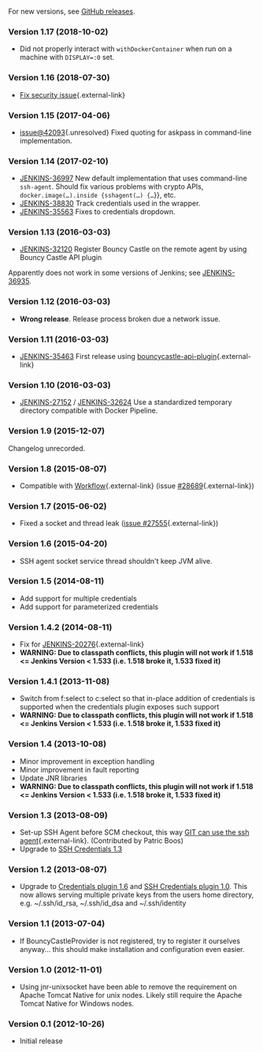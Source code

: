 For new versions, see [GitHub releases](https://github.com/jenkinsci/ssh-agent-plugin/releases).

### Version 1.17 (2018-10-02)

-   Did not properly interact with `withDockerContainer` when run on a
    machine with `DISPLAY=:0` set.

### Version 1.16 (2018-07-30)

-   [Fix security
    issue](https://jenkins.io/security/advisory/2018-07-30/#SECURITY-704){.external-link}

### Version 1.15 (2017-04-06)

-   [issue@42093](#){.unresolved} Fixed quoting for askpass in
    command-line implementation. 

### Version 1.14 (2017-02-10)

-   [JENKINS-36997](https://issues.jenkins-ci.org/browse/JENKINS-36997)
    New default implementation that uses command-line `ssh-agent`.
    Should fix various problems with crypto APIs,
    `docker.image(…).inside {sshagent(…) {…`}}, etc.
-   [JENKINS-38830](https://issues.jenkins-ci.org/browse/JENKINS-38830)
    Track credentials used in the wrapper.
-   [JENKINS-35563](https://issues.jenkins-ci.org/browse/JENKINS-35563)
    Fixes to credentials dropdown.

### Version 1.13 (2016-03-03)

-   [JENKINS-32120](https://issues.jenkins-ci.org/browse/JENKINS-32120)
    Register Bouncy Castle on the remote agent by using Bouncy Castle
    API plugin

Apparently does not work in some versions of Jenkins; see
[JENKINS-36935](https://issues.jenkins-ci.org/browse/JENKINS-36935).

### Version 1.12 (2016-03-03)

-   **Wrong release**. Release process broken due a network issue.

### Version 1.11 (2016-03-03)

-   [JENKINS-35463](https://issues.jenkins-ci.org/browse/JENKINS-35463)
    First release using
    [bouncycastle-api-plugin](https://wiki.jenkins-ci.org/display/JENKINS/Bouncy+Castle+API+Plugin){.external-link}

### Version 1.10 (2016-03-03)

-   [JENKINS-27152](https://issues.jenkins-ci.org/browse/JENKINS-27152) / [JENKINS-32624](https://issues.jenkins-ci.org/browse/JENKINS-32624)
    Use a standardized temporary directory compatible with Docker
    Pipeline.

### Version 1.9 (2015-12-07)

Changelog unrecorded.

### Version 1.8 (2015-08-07)

-   Compatible with
    [Workflow](https://wiki.jenkins-ci.org/display/JENKINS/Workflow+Plugin){.external-link} (issue
    [\#28689](https://issues.jenkins-ci.org/browse/JENKINS-28689){.external-link})

### Version 1.7 (2015-06-02)

-   Fixed a socket and thread leak ([issue
    \#27555](https://issues.jenkins-ci.org/browse/JENKINS-27555){.external-link})

### Version 1.6 (2015-04-20)

-   SSH agent socket service thread shouldn't keep JVM alive.

### Version 1.5 (2014-08-11)

-   Add support for multiple credentials
-   Add support for parameterized credentials

### Version 1.4.2 (2014-08-11)

-   Fix for
    [JENKINS-20276](https://issues.jenkins-ci.org/browse/JENKINS-20276){.external-link}
-   **WARNING: Due to classpath conflicts, this plugin will not work if
    1.518 \<= Jenkins Version \< 1.533 (i.e. 1.518 broke it, 1.533 fixed
    it)**

### Version 1.4.1 (2013-11-08)

-   Switch from f:select to c:select so that in-place addition of
    credentials is supported when the credentials plugin exposes such
    support
-   **WARNING: Due to classpath conflicts, this plugin will not work if
    1.518 \<= Jenkins Version \< 1.533 (i.e. 1.518 broke it, 1.533 fixed
    it)**

### Version 1.4 (2013-10-08)

-   Minor improvement in exception handling
-   Minor improvement in fault reporting
-   Update JNR libraries
-   **WARNING: Due to classpath conflicts, this plugin will not work if
    1.518 \<= Jenkins Version \< 1.533 (i.e. 1.518 broke it, 1.533 fixed
    it)**

### Version 1.3 (2013-08-09)

-   Set-up SSH Agent before SCM checkout, this way [GIT can use the ssh
    agent](https://issues.jenkins-ci.org/browse/JENKINS-12492){.external-link}.
    (Contributed by Patric Boos)
-   Upgrade to [SSH Credentials
    1.3](https://wiki.jenkins.io/display/JENKINS/SSH+Credentials+Plugin)

### Version 1.2 (2013-08-07)

-   Upgrade to [Credentials plugin
    1.6](https://wiki.jenkins.io/display/JENKINS/Credentials+Plugin) and
    [SSH Credentials plugin
    1.0](https://wiki.jenkins.io/display/JENKINS/SSH+Credentials+Plugin).
    This now allows serving multiple private keys from the users home
    directory, e.g. \~/.ssh/id\_rsa, \~/.ssh/id\_dsa and
    \~/.ssh/identity

### Version 1.1 (2013-07-04)

-   If BouncyCastleProvider is not registered, try to register it
    ourselves anyway... this should make installation and configuration
    even easier.

### Version 1.0 (2012-11-01)

-   Using jnr-unixsocket have been able to remove the requirement on
    Apache Tomcat Native for unix nodes. Likely still require the Apache
    Tomcat Native for Windows nodes.

### Version 0.1 (2012-10-26)

-   Initial release 
